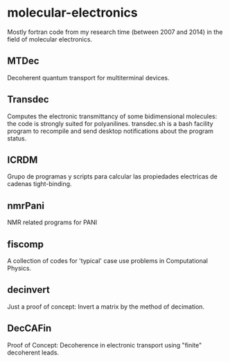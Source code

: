 # molecular-electronics
Mostly fortran code from my research time (between 2007 and 2014) in the field of molecular electronics.

## MTDec
Decoherent quantum transport for multiterminal devices.

## Transdec
Computes the electronic transmittancy of some bidimensional molecules: the code is strongly suited for polyanilines.
transdec.sh is a bash facility program to recompile and send desktop notifications about the program status.

## ICRDM
Grupo de programas y scripts para calcular las propiedades electricas de cadenas tight-binding.	

## nmrPani
NMR related programs for PANI

## fiscomp
A collection of codes for 'typical' case use problems in Computational Physics.

## decinvert
Just a proof of concept: Invert a matrix by the method of decimation.

## DecCAFin
Proof of Concept: Decoherence in electronic transport using "finite" decoherent leads.

